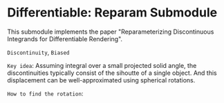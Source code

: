 # Differentiable: Reparam Submodule

This submodule implements the paper "Reparameterizing Discontinuous Integrands for Differentiable Rendering".

`Discontinuity`, `Biased`

`Key idea`: Assuming integral over a small projected solid angle, the discontinuities typically consist of the sihoutte of a single object. And this displacement can be well-approximated using spherical rotations.

`How to find the rotation`: 